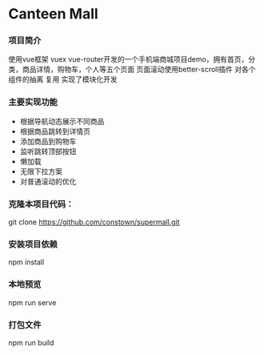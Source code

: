 # Canteen Mall

### 项目简介
使用vue框架 vuex vue-router开发的一个手机端商城项目demo，拥有首页，分类，商品详情，购物车，个人等五个页面
页面滚动使用better-scroll插件 对各个组件的抽离 复用 实现了模块化开发

### 主要实现功能
 - 根据导航动态展示不同商品
 - 根据商品跳转到详情页
 - 添加商品到购物车
 - 监听跳转顶部按钮
 - 懒加载
 - 无限下拉方案
 - 对普通滚动的优化

### 克隆本项目代码：
git clone https://github.com/constown/supermall.git
### 安装项目依赖
npm install
### 本地预览
npm run serve
### 打包文件
npm run build
